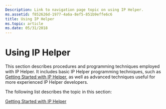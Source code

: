 ```yaml
---
Description: Link to navigation page topic on using IP Helper.
ms.assetid: f852626d-1977-4a6a-8ef5-851b9effe6c6
title: Using IP Helper
ms.topic: article
ms.date: 05/31/2018
---
```


# Using IP Helper

This section describes procedures and programming techniques employed with IP Helper. It includes basic IP Helper programming techniques, such as [Getting Started with IP Helper](getting-started-with-ip-helper.md), as well as advanced techniques useful for more experienced IP Helper developers.

The following list describes the topic in this section:

[Getting Started with IP Helper](getting-started-with-ip-helper.md)

 

 




